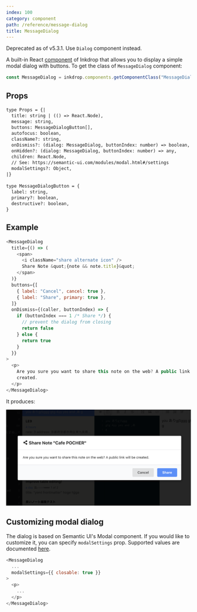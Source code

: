 ```yaml
---
index: 100
category: component
path: /reference/message-dialog
title: MessageDialog
---
```


<div class='ui warning message'>
Deprecated as of v5.3.1. Use <code>Dialog</code> component instead.
</div>

A built-in React [component](/reference/component-manager) of Inkdrop that allows you to display a simple modal dialog with buttons.
To get the class of `MessageDialog` component:

```js
const MessageDialog = inkdrop.components.getComponentClass("MessageDialog")
```

## Props

```flow
type Props = {|
  title: string | (() => React.Node),
  message: string,
  buttons: MessageDialogButton[],
  autofocus: boolean,
  className?: string,
  onDismiss?: (dialog: MessageDialog, buttonIndex: number) => boolean,
  onHidden?: (dialog: MessageDialog, buttonIndex: number) => any,
  children: React.Node,
  // See: https://semantic-ui.com/modules/modal.html#/settings
  modalSettings?: Object,
|}

type MessageDialogButton = {
  label: string,
  primary?: boolean,
  destructive?: boolean,
}
```

## Example

```js
<MessageDialog
  title={() => (
    <span>
      <i className="share alternate icon" />
      Share Note &quot;{note && note.title}&quot;
    </span>
  )}
  buttons={[
    { label: "Cancel", cancel: true },
    { label: "Share", primary: true },
  ]}
  onDismiss={(caller, buttonIndex) => {
    if (buttonIndex === 1 /* Share */) {
      // prevent the dialog from closing
      return false
    } else {
      return true
    }
  }}
>
  <p>
    Are you sure you want to share this note on the web? A public link will be
    created.
  </p>
</MessageDialog>
```

It produces:

![Example](component-message-dialog_example.png)

## Customizing modal dialog

The dialog is based on Semantic UI's Modal component.
If you would like to customize it, you can specify `modalSettings` prop.
Supported values are documented [here](https://semantic-ui.com/modules/modal.html#/settings).

```js
<MessageDialog
  ...
  modalSettings={{ closable: true }}
>
  <p>
    ...
  </p>
</MessageDialog>
```
